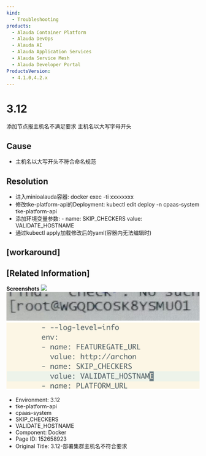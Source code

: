 ```yaml
---
kind:
  - Troubleshooting
products:
  - Alauda Container Platform
  - Alauda DevOps
  - Alauda AI
  - Alauda Application Services
  - Alauda Service Mesh
  - Alauda Developer Portal
ProductsVersion:
  - 4.1.0,4.2.x
---
```

<!-- A type of document that involves encountering a fault, diagnosing it, performing root cause analysis, and providing solutions. -->

# 3.12

添加节点报主机名不满足要求 主机名以大写字母开头

## Cause
- 主机名以大写开头不符合命名规范

## Resolution
- 进入minioalauda容器: docker exec -ti xxxxxxxx
- 修改tke-platform-api的Deployment: kubectl edit deploy -n cpaas-system tke-platform-api
- 添加环境变量参数: - name: SKIP_CHECKERS
  value: VALIDATE_HOSTNAME
- 通过kubectl apply加载修改后的yaml(容器内无法编辑时)

## [workaround]

## [Related Information]
**Screenshots**
![](assets/3-12-bu-shu-ji-qun-zhu-ji-ming-bu-fu-he-yao-qiu/image2023-7-19_17-40-35.png)
![](assets/3-12-bu-shu-ji-qun-zhu-ji-ming-bu-fu-he-yao-qiu/image2023-7-19_17-45-50.png)
![](assets/3-12-bu-shu-ji-qun-zhu-ji-ming-bu-fu-he-yao-qiu/image2023-7-19_17-49-4.png)
- Environment: 3.12
- tke-platform-api
- cpaas-system
- SKIP_CHECKERS
- VALIDATE_HOSTNAME
- Component: Docker
- Page ID: 152658923
- Original Title: 3.12-部署集群主机名不符合要求
